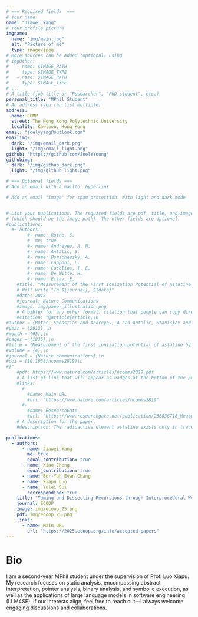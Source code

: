 ```yaml
---
# === Required fields  ===
# Your name 
name: "Jiawei Yang"
# Your profile picture
imgname: 
  name: "img/main.jpg"
  alt: "Picture of me"
  type: image/jpeg
# More sources can be added (optional) using 
# imgOther:
#   - name: $IMAGE_PATH
#     type: $IMAGE_TYPE
#   - name: $IMAGE_PATH
#     type: $IMAGE_TYPE
# ...
# A title (job title or "Researcher", "PhD student", etc.)
personal_title: "MPhil Student"
# An address (you can list multiple)
address:
  name: COMP
  street: The Hong Kong Polytechnic University
  locality: Kawloon, Hong Kong
email: "joelyyang@outlook.com"
emailimg:
  dark: "/img/email_dark.png"
  light: "/img/email_light.png"
github: "https://github.com/JoelYYoung"
githubimg:
  dark: "/img/github_dark.png"
  light: "/img/github_light.png"

# === Optional fields ===
# Add an email with a mailto: hyperlink

# Add an email "image" for spam protection. With light and dark mode


# List your publications. The required fields are pdf, title, and image 
# (which should be the image path). The other fields are optional.
#publications:
  #- authors:
        #- name: Rothe, S. 
        #  me: true
        #- name: Andreyev, A. N. 
        #- name: Antalic, S.
        #- name: Borschevsky, A.
        #- name: Capponi, L.
        #- name: Cocolios, T. E.
        #- name: De Witte, H.
        #- name: Eliav, E.
    #title: "Measurement of the First Ionization Potential of Astatine by Laser Ionization Spectroscopy"
    # Will write "In ${journal}, ${date}"
    #date: 2013
    #journal: Nature Communications
    #image: img/paper_illustration.png
    # A bibtex (or any other format) citation that people can copy directly from the website.
    #citation: "@article{article,\n
#author = {Rothe, Sebastian and Andreyev, A and Antalic, Stanislav and Borschevsky, Anastasia and Capponi, Luigi and Cocolios, Thomas and De Witte, Hilde and Eliav, Ephraim and Fedorov, D.V. and Fedosseev, Valentin and Fink, D and Fritzsche, s and Ghys, Lars and Huyse, M and Imai, Nobuaki and Kaldor, U and Kudryavtsev, Yu and Koester, Ulli and Lane, J and Wendt, Klaus},\n
#year = {2013},\n
#month = {05},\n
#pages = {1835},\n
#title = {Measurement of the first ionization potential of astatine by laser ionization spectroscopy},\n
#volume = {4},\n
#journal = {Nature communications},\n
#doi = {10.1038/ncomms2819}\n
#}"
    #pdf: https://www.nature.com/articles/ncomms2819.pdf
    # A list of link that will appear as badges at the bottom of the publication.
    #links:
      #-
        #name: Main URL
        #url: "https://www.nature.com/articles/ncomms2819"
      #-
        #name: ResearchGate
        #url: "https://www.researchgate.net/publication/236836716_Measurement_of_the_first_ionization_potential_of_astatine_by_laser_ionization_spectroscopy"
    # A description for the paper.
    #description: The radioactive element astatine exists only in trace amounts in nature. Its properties can therefore only be explored by study of the minute quantities of artificially produced isotopes or by performing theoretical calculations. One of the most important properties influencing the chemical behaviour is the energy required to remove one electron from the valence shell, referred to as the ionization potential.

publications:
  - authors:
      - name: Jiawei Yang
        me: true
        equal_contribution: true
      - name: Xiao Cheng
        equal_contribution: true
      - name: Bor-Yuh Evan Chang
      - name: Xiapu Luo
      - name: Yulei Sui
        corresponding: true
    title: "Taming and Dissecting Recursions through Interprocedural Weak Topological Ordering"
    journal: ECOOP
    image: img/ecoop_25.png
    pdf: img/ecoop_25.png
    links:
      - name: Main URL
        url: "https://2025.ecoop.org/info/accepted-papers"
---
```


# Bio

I am a second-year MPhil student under the supervision of Prof. Luo Xiapu. My research focuses on static analysis, encompassing abstract interpretation, pointer analysis, binary analysis, and symbolic execution, as well as the applications of large language models in software engineering (LLM4SE). If our interests align, feel free to reach out—I always welcome engaging discussions and collaborations.
